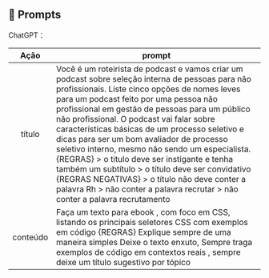 ## 🧠 Prompts


ChatGPT：

|   Ação   | prompt                                                                                                                                                                                                                                                                         |
| :------: | ------------------------------------------------------------------------------------------------------------------------------------------------------------------------------------------------------------------------------------------------------------------------------ |
|  título  | Você é um roteirista de podcast e vamos criar um podcast sobre seleção interna de pessoas para não profissionais. Liste cinco opções de nomes leves para um podcast feito por uma pessoa não profissional em gestão de pessoas para um público não profissional. O podcast vai falar sobre características básicas de um processo seletivo e dicas para ser um bom avaliador de processo seletivo interno, mesmo não sendo um especialista. {REGRAS} > o titulo deve ser instigante e tenha também um subtítulo > o título deve ser convidativo {REGRAS NEGATIVAS} > o título não deve conter a palavra Rh > não conter a palavra recrutar > não conter a palavra recrutamento                                                    |
| conteúdo | Faça um texto para ebook , com foco em CSS, listando os principais seletores CSS com exemplos em código {REGRAS} Explique sempre de uma maneira simples Deixe o texto enxuto, Sempre traga exemplos de código em contextos reais , sempre deixe um título sugestivo por tópico |

